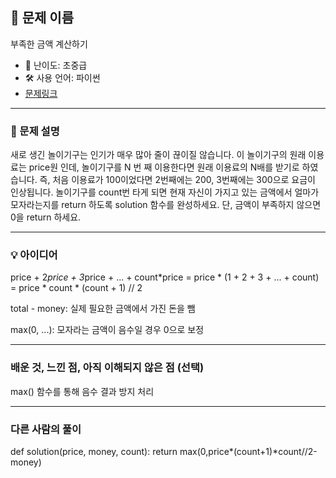 ## 📘 문제 이름
부족한 금액 계산하기

- 🧩 난이도: 초중급
- 🛠 사용 언어: 파이썬
- [문제링크](https://school.programmers.co.kr/learn/courses/30/lessons/82612)

---

### 🧠 문제 설명

새로 생긴 놀이기구는 인기가 매우 많아 줄이 끊이질 않습니다. 이 놀이기구의 원래 이용료는 price원 인데, 놀이기구를 N 번 째 이용한다면 원래 이용료의 N배를 받기로 하였습니다. 즉, 처음 이용료가 100이었다면 2번째에는 200, 3번째에는 300으로 요금이 인상됩니다.
놀이기구를 count번 타게 되면 현재 자신이 가지고 있는 금액에서 얼마가 모자라는지를 return 하도록 solution 함수를 완성하세요.
단, 금액이 부족하지 않으면 0을 return 하세요.

---

### 💡 아이디어

price + 2*price + 3*price + ... + count*price
= price * (1 + 2 + 3 + ... + count)
= price * count * (count + 1) // 2

total - money: 실제 필요한 금액에서 가진 돈을 뺌

max(0, ...): 모자라는 금액이 음수일 경우 0으로 보정


---

### 배운 것, 느낀 점, 아직 이해되지 않은 점 (선택)

max() 함수를 통해 음수 결과 방지 처리

---

### 다른 사람의 풀이

def solution(price, money, count):
    return max(0,price*(count+1)*count//2-money)
